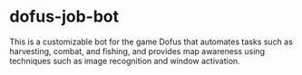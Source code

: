 # dofus-job-bot
This is a customizable bot for the game Dofus that automates tasks such as harvesting, combat, and fishing, and provides map awareness using techniques such as image recognition and window activation.
